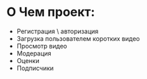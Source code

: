 # О Чем проект:
- Регистрация \ авторизация
- Загрузка пользователем коротких видео
- Просмотр видео
- Модерация
- Оценки
- Подписчики
